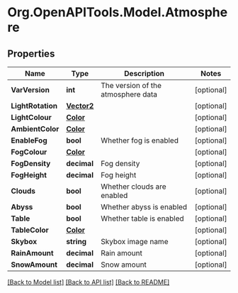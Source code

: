# Org.OpenAPITools.Model.Atmosphere

## Properties

Name | Type | Description | Notes
------------ | ------------- | ------------- | -------------
**VarVersion** | **int** | The version of the atmosphere data | [optional] 
**LightRotation** | [**Vector2**](Vector2.md) |  | [optional] 
**LightColour** | [**Color**](Color.md) |  | [optional] 
**AmbientColor** | [**Color**](Color.md) |  | [optional] 
**EnableFog** | **bool** | Whether fog is enabled | [optional] 
**FogColour** | [**Color**](Color.md) |  | [optional] 
**FogDensity** | **decimal** | Fog density | [optional] 
**FogHeight** | **decimal** | Fog height | [optional] 
**Clouds** | **bool** | Whether clouds are enabled | [optional] 
**Abyss** | **bool** | Whether abyss is enabled | [optional] 
**Table** | **bool** | Whether table is enabled | [optional] 
**TableColor** | [**Color**](Color.md) |  | [optional] 
**Skybox** | **string** | Skybox image name | [optional] 
**RainAmount** | **decimal** | Rain amount | [optional] 
**SnowAmount** | **decimal** | Snow amount | [optional] 

[[Back to Model list]](../README.md#documentation-for-models) [[Back to API list]](../README.md#documentation-for-api-endpoints) [[Back to README]](../README.md)

